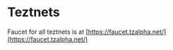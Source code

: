 Teztnets
========



Faucet for all teztnets is at [https://faucet.tzalpha.net/](https://faucet.tzalpha.net/)
